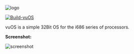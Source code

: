 ![logo](https://raw.githubusercontent.com/puntillol59/vuOS/i686/resources/logos/logo-readme.png)

[![Build-vuOS](https://github.com/puntillol59/vuOS/actions/workflows/buildvu.yml/badge.svg?branch=i686)](https://github.com/puntillol59/vuOS/actions/workflows/buildvu.yml)

vuOS is a simple 32Bit OS for the i686 series of processors. 

**Screenshot:**

![screenshot](https://github.com/puntillol59/vuOS/raw/i686/resources/screenshots/compressed-src-vuOS-readme.png)
